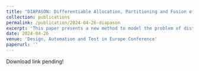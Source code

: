 ```yaml
---
title: "DIAPASON: Differentiable Allocation, Partitioning and Fusion of Neural Networks for Distributed Inference"
collection: publications
permalink: /publication/2024-04-26-diapason
excerpt: 'This paper presents a new method to model the problem of distributing the inference of a NN across multiple devices.'
date: 2024-04-26
venue: 'Design, Automation and Test in Europe Conference'
paperurl: ''
---
```



Download link pending!